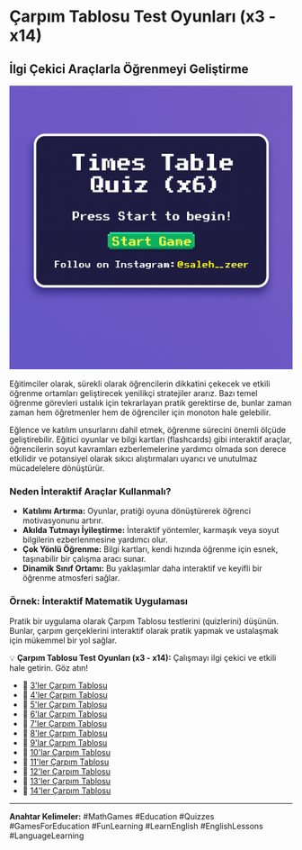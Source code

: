 # Çarpım Tablosu Test Oyunları (x3 - x14)

## İlgi Çekici Araçlarla Öğrenmeyi Geliştirme
![Game Screenshot](game-image.png "Screenshot from the game")

Eğitimciler olarak, sürekli olarak öğrencilerin dikkatini çekecek ve etkili öğrenme ortamları geliştirecek yenilikçi stratejiler ararız. Bazı temel öğrenme görevleri ustalık için tekrarlayan pratik gerektirse de, bunlar zaman zaman hem öğretmenler hem de öğrenciler için monoton hale gelebilir.

Eğlence ve katılım unsurlarını dahil etmek, öğrenme sürecini önemli ölçüde geliştirebilir. Eğitici oyunlar ve bilgi kartları (flashcards) gibi interaktif araçlar, öğrencilerin soyut kavramları ezberlemelerine yardımcı olmada son derece etkilidir ve potansiyel olarak sıkıcı alıştırmaları uyarıcı ve unutulmaz mücadelelere dönüştürür.

### Neden İnteraktif Araçlar Kullanmalı?

* **Katılımı Artırma:** Oyunlar, pratiği oyuna dönüştürerek öğrenci motivasyonunu artırır.
* **Akılda Tutmayı İyileştirme:** İnteraktif yöntemler, karmaşık veya soyut bilgilerin ezberlenmesine yardımcı olur.
* **Çok Yönlü Öğrenme:** Bilgi kartları, kendi hızında öğrenme için esnek, taşınabilir bir çalışma aracı sunar.
* **Dinamik Sınıf Ortamı:** Bu yaklaşımlar daha interaktif ve keyifli bir öğrenme atmosferi sağlar.

### Örnek: İnteraktif Matematik Uygulaması

Pratik bir uygulama olarak Çarpım Tablosu testlerini (quizlerini) düşünün. Bunlar, çarpım gerçeklerini interaktif olarak pratik yapmak ve ustalaşmak için mükemmel bir yol sağlar.

💡 **Çarpım Tablosu Test Oyunları (x3 - x14):** Çalışmayı ilgi çekici ve etkili hale getirin. Göz atın!

* 🎰 [3'ler Çarpım Tablosu](https://lnkd.in/d5WFitgn)
* 🎰 [4'ler Çarpım Tablosu](https://lnkd.in/dGmJpWfx)
* 🎰 [5'ler Çarpım Tablosu](https://lnkd.in/dbiGqy2Z)
* 🎰 [6'lar Çarpım Tablosu](https://lnkd.in/dMY4kBAz)
* 🎰 [7'ler Çarpım Tablosu](https://lnkd.in/dg_SNCB4)
* 🎰 [8'ler Çarpım Tablosu](https://lnkd.in/dDSuAra2)
* 🎰 [9'lar Çarpım Tablosu](https://lnkd.in/djfHsGsT)
* 🎰 [10'lar Çarpım Tablosu](https://lnkd.in/dDYWzHRg)
* 🎰 [11'ler Çarpım Tablosu](https://lnkd.in/dVfyg8ZF)
* 🎰 [12'ler Çarpım Tablosu](https://lnkd.in/dWaCUv8i)
* 🎰 [13'ler Çarpım Tablosu](https://lnkd.in/d8vgutPb)
* 🎰 [14'ler Çarpım Tablosu](https://lnkd.in/dFqYrfC6)

---

**Anahtar Kelimeler:** #MathGames #Education #Quizzes #GamesForEducation #FunLearning #LearnEnglish #EnglishLessons #LanguageLearning
